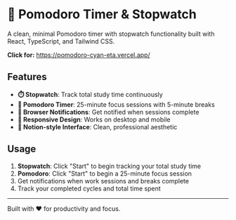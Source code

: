 # 🍅 Pomodoro Timer & Stopwatch

A clean, minimal Pomodoro timer with stopwatch functionality built with React, TypeScript, and Tailwind CSS.

**Click for:** https://pomodoro-cyan-eta.vercel.app/

## Features

- **⏱️ Stopwatch**: Track total study time continuously
- **🎯 Pomodoro Timer**: 25-minute focus sessions with 5-minute breaks
- **🔔 Browser Notifications**: Get notified when sessions complete
- **📱 Responsive Design**: Works on desktop and mobile
- **🎨 Notion-style Interface**: Clean, professional aesthetic

## Usage

1. **Stopwatch**: Click "Start" to begin tracking your total study time
2. **Pomodoro**: Click "Start" to begin a 25-minute focus session
3. Get notifications when work sessions and breaks complete
4. Track your completed cycles and total time spent


---

Built with ❤️ for productivity and focus.
